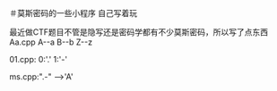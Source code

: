 ＃莫斯密码的一些小程序
自己写着玩   

最近做CTF题目不管是隐写还是密码学都有不少莫斯密码，所以写了点东西   
Aa.cpp A--a B--b Z--z  

01.cpp: 0:'.' 1:'-'

ms.cpp:".-" -->'A'
